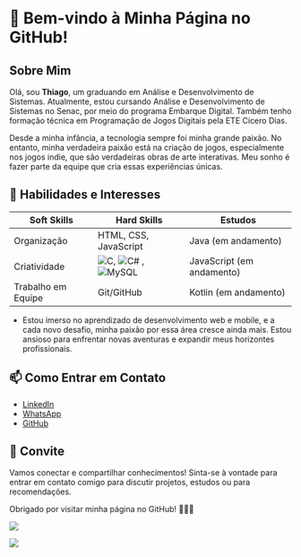 # 👋 Bem-vindo à Minha Página no GitHub!

## Sobre Mim
Olá, sou **Thiago**, um graduando em Análise e Desenvolvimento de Sistemas. Atualmente, estou cursando Análise e Desenvolvimento de Sistemas no Senac, por meio do programa Embarque Digital. Também tenho formação técnica em Programação de Jogos Digitais pela ETE Cícero Dias.

Desde a minha infância, a tecnologia sempre foi minha grande paixão. No entanto, minha verdadeira paixão está na criação de jogos, especialmente nos jogos indie, que são verdadeiras obras de arte interativas. Meu sonho é fazer parte da equipe que cria essas experiências únicas.

## 🚀 Habilidades e Interesses
| Soft Skills        | Hard Skills              | Estudos               |
|-------------------|------------------------|-----------------------|
| Organização     | HTML, CSS, JavaScript | Java (em andamento)  |
| Criatividade          | ![C](https://img.shields.io/badge/C-000?style=for-the-badge&logo=c), ![C#](https://img.shields.io/badge/C%23-000?style=for-the-badge&logo=c-sharp&logoColor=823085) , ![MySQL](https://img.shields.io/badge/MySQL-000?style=for-the-badge&logo=mysql&logoColor=005C84)               | JavaScript (em andamento) |
| Trabalho em Equipe | Git/GitHub                  | Kotlin (em andamento) |

-  Estou imerso no aprendizado de desenvolvimento web e mobile, e a cada novo desafio, minha paixão por essa área cresce ainda mais. Estou ansioso para enfrentar novas aventuras e expandir meus horizontes profissionais.


## 📫 Como Entrar em Contato
- [LinkedIn](https://www.linkedin.com/in/thiago-pereira-reis/)
- [WhatsApp](https://wa.me/+558186262339)
- [GitHub](https://github.com/thiagotpr) 

## 📣 Convite
Vamos conectar e compartilhar conhecimentos! Sinta-se à vontade para entrar em contato comigo para discutir projetos, estudos ou para recomendações.

Obrigado por visitar minha página no GitHub! 👩‍💻🌟

[![](https://github-readme-stats.vercel.app/api?username=thiagotpr&show_icons=true&theme=ocean_dark)](https://github.com/thiagotpr)

[![](https://github-readme-stats.vercel.app/api/top-langs/?username=thiagotpr&theme=ocean_dark)](https://github.com/thiagotpr)
